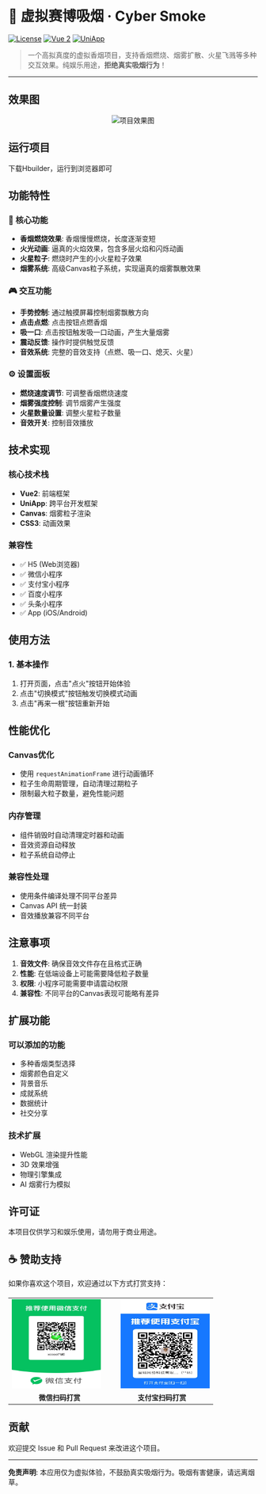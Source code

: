 # 🧪 虚拟赛博吸烟 · Cyber Smoke

[![License](https://img.shields.io/badge/license-MIT-blue.svg)](./LICENSE)
[![Vue 2](https://img.shields.io/badge/Vue-2.x-brightgreen.svg)](https://vuejs.org/)
[![UniApp](https://img.shields.io/badge/UniApp-H5%20%7C%20小程序%20%7C%20APP-orange.svg)](https://uniapp.dcloud.io/)

> 一个高拟真度的虚拟香烟项目，支持香烟燃烧、烟雾扩散、火星飞溅等多种交互效果。纯娱乐用途，**拒绝真实吸烟行为**！

---

## 效果图

<p align="center">
  <img src="https://img.alicdn.com/imgextra/i1/2200676927379/O1CN01uMt7gV24NddULy3L1_!!2200676927379.png" alt="项目效果图" width="200" height="350" />
</p>


## 运行项目
下载Hbuilder，运行到浏览器即可

## 功能特性

### 🚬 核心功能
- **香烟燃烧效果**: 香烟慢慢燃烧，长度逐渐变短
- **火光动画**: 逼真的火焰效果，包含多层火焰和闪烁动画
- **火星粒子**: 燃烧时产生的小火星粒子效果
- **烟雾系统**: 高级Canvas粒子系统，实现逼真的烟雾飘散效果

### 🎮 交互功能
- **手势控制**: 通过触摸屏幕控制烟雾飘散方向
- **点击点燃**: 点击按钮点燃香烟
- **吸一口**: 点击按钮触发吸一口动画，产生大量烟雾
- **震动反馈**: 操作时提供触觉反馈
- **音效系统**: 完整的音效支持（点燃、吸一口、熄灭、火星）

### ⚙️ 设置面板
- **燃烧速度调节**: 可调整香烟燃烧速度
- **烟雾强度控制**: 调节烟雾产生强度
- **火星数量设置**: 调整火星粒子数量
- **音效开关**: 控制音效播放

## 技术实现

### 核心技术栈
- **Vue2**: 前端框架
- **UniApp**: 跨平台开发框架
- **Canvas**: 烟雾粒子渲染
- **CSS3**: 动画效果

### 兼容性
- ✅ H5 (Web浏览器)
- ✅ 微信小程序
- ✅ 支付宝小程序
- ✅ 百度小程序
- ✅ 头条小程序
- ✅ App (iOS/Android)


## 使用方法

### 1. 基本操作
1. 打开页面，点击"点火"按钮开始体验
3. 点击"切换模式"按钮触发切换模式动画
4. 点击"再来一根"按钮重新开始


## 性能优化

### Canvas优化
- 使用 `requestAnimationFrame` 进行动画循环
- 粒子生命周期管理，自动清理过期粒子
- 限制最大粒子数量，避免性能问题

### 内存管理
- 组件销毁时自动清理定时器和动画
- 音效资源自动释放
- 粒子系统自动停止

### 兼容性处理
- 使用条件编译处理不同平台差异
- Canvas API 统一封装
- 音效播放兼容不同平台


## 注意事项

1. **音效文件**: 确保音效文件存在且格式正确
2. **性能**: 在低端设备上可能需要降低粒子数量
3. **权限**: 小程序可能需要申请震动权限
4. **兼容性**: 不同平台的Canvas表现可能略有差异

## 扩展功能

### 可以添加的功能
- 多种香烟类型选择
- 烟雾颜色自定义
- 背景音乐
- 成就系统
- 数据统计
- 社交分享

### 技术扩展
- WebGL 渲染提升性能
- 3D 效果增强
- 物理引擎集成
- AI 烟雾行为模拟

## 许可证

本项目仅供学习和娱乐使用，请勿用于商业用途。

## ☕ 赞助支持
如果你喜欢这个项目，欢迎通过以下方式打赏支持：

<table align="center" style="border-collapse: collapse; margin-top: 20px;">
  <tr>
    <td align="center" style="padding-right: 20px;">
      <img src="./static/donate-wechat.jpg" width="180" height="180" />
    </td>
    <td align="center" style="padding-left: 20px;">
      <img src="./static/donate-alipay.jpg" width="180" height="180" />
    </td>
  </tr>
  <tr>
    <td align="center"><strong>微信扫码打赏</strong></td>
    <td align="center"><strong>支付宝扫码打赏</strong></td>
  </tr>
</table>



## 贡献

欢迎提交 Issue 和 Pull Request 来改进这个项目。

---

**免责声明**: 本应用仅为虚拟体验，不鼓励真实吸烟行为。吸烟有害健康，请远离烟草。 
